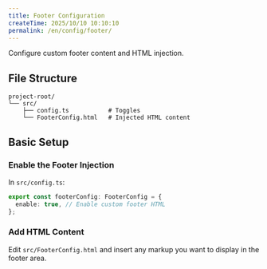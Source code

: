 ```yaml
---
title: Footer Configuration
createTime: 2025/10/10 10:10:10
permalink: /en/config/footer/
---
```


Configure custom footer content and HTML injection.

## File Structure

```
project-root/
└── src/
    ├── config.ts           # Toggles
    └── FooterConfig.html   # Injected HTML content
```


## Basic Setup

### Enable the Footer Injection

In `src/config.ts`:

```typescript
export const footerConfig: FooterConfig = {
  enable: true, // Enable custom footer HTML
};
```

### Add HTML Content

Edit `src/FooterConfig.html` and insert any markup you want to display in the footer area.
